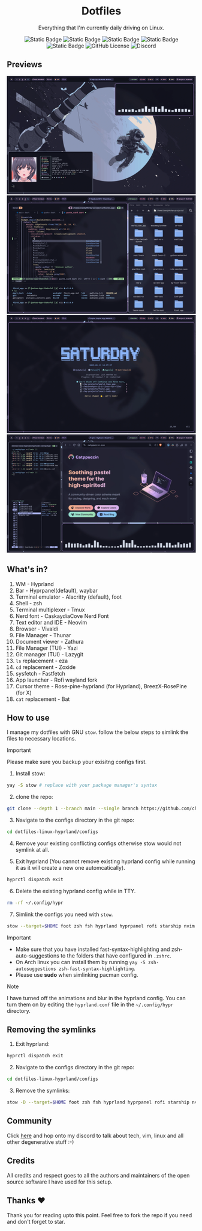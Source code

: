 <div align="center">

# Dotfiles

Everything that I'm currently daily driving on Linux.

![Static Badge](https://img.shields.io/badge/WM-HYPRLAND-%232596be?style=for-the-badge&logo=orange&logoColor=%23ffffff&labelColor=%2311111b)
![Static Badge](https://img.shields.io/badge/distro-arch_linux-blue?style=for-the-badge&logo=linux&logoColor=%23ffffff&labelColor=%2311111b)
![Static Badge](https://img.shields.io/badge/Colorscheme-Catppuccin-%23b4befe?style=for-the-badge&logo=medibangpaint&logoColor=%23ffffff&labelColor=%2311111b)
![Static Badge](https://img.shields.io/badge/shell-zsh-%23f9e2af?style=for-the-badge&logo=shell&logoColor=%23ffffff&labelColor=%2311111b)
![Static Badge](https://img.shields.io/badge/terminal_emulator-foot-%23fab387?style=for-the-badge&logo=iterm2&logoColor=%23ffffff&labelColor=%2311111b)
![GitHub License](https://img.shields.io/github/license/chamal1120/dotfiles?style=for-the-badge&logo=google-docs&logoColor=%23ffffff&labelColor=%2311111b&color=%2394e2d5)
![Discord](https://img.shields.io/discord/1121821626305089647?style=for-the-badge&logo=discord&logoColor=%23ffffff&labelColor=%2311111b&color=%23cba6f7)
</div>

## Previews
![preview_01](previews/preview1.webp)
![preview_02](previews/preview2.webp)
![preview_03](previews/preview3.webp)
![preview_04](previews/preview4.webp)

## What's in?

01. WM - Hyprland
02. Bar - Hyprpanel(default), waybar
03. Terminal emulator - Alacritty (default), foot
04. Shell - zsh
05. Terminal multiplexer - Tmux
06. Nerd font - CaskaydiaCove Nerd Font
07. Text editor and IDE - Neovim
08. Browser - Vivaldi
09. File Manager - Thunar
10. Document viewer - Zathura
11. File Manager (TUI) - Yazi
12. Git manager (TUI) - Lazygit
13. `ls` replacement - eza
14. `cd` replacement - Zoxide
15. sysfetch - Fastfetch
16. App launcher - Rofi wayland fork
17. Cursor theme - Rose-pine-hyprland (for Hyprland), BreezX-RosePine (for X)
18. `cat` replacement - Bat

## How to use
I manage my dotfiles with GNU `stow`. follow the below steps to simlink the files to necessary locations.

> [!IMPORTANT]
> Please make sure you backup your exisitng configs first.

1. Install stow:

```bash
yay -S stow # replace with your package manager's syntax
```

2. clone the repo:

```bash
git clone --depth 1 --branch main --single branch https://github.com/chamal1120/dotfiles-linux-hyprland.git
```
3. Navigate to the configs directory in the git repo:

```bash
cd dotfiles-linux-hyprland/configs
```

4. Remove your existing conflicting configs otherwise stow would not symlink at all.

5. Exit hyprland (You cannot remove existing hyprland config while running it as it will create a new one automcatically).

```bash
hyprctl dispatch exit
```

6. Delete the existing hyprland config while in TTY.

```bash
rm -rf ~/.config/hypr
```

7. Simlink the configs you need with `stow`.

```bash
stow --target=$HOME foot zsh fsh hyprland hyprpanel rofi starship nvim tmux yazi bat electron-flags-wayland icons  # You can simlink multiple files like this
```

> [!IMPORTANT]
> * Make sure that you have installed fast-syntax-highlighting and zsh-auto-suggestions to the folders that have configured in `.zshrc`.
> * On Arch linux you can install them by running `yay -S zsh-autosuggestions zsh-fast-syntax-highlighting`.
> * Please use **sudo** when simlinking pacman config.

> [!NOTE]
> I have turned off the animations and blur in the hyprland config. You can turn them on by editing the `hyprland.conf` file in the `~/.config/hypr` directory.

## Removing the symlinks

1. Exit hyprland:

```bash
hyprctl dispatch exit
```

2. Navigate to the configs directory in the git repo:

```bash
cd dotfiles-linux-hyprland/configs
```

3. Remove the symlinks:

```bash
stow -D --target=$HOME foot zsh fsh hyprland hyprpanel rofi starship nvim tmux yazi bat electron-flags-wayland icons  # Remove all the symlinks you linked earlier
```
## Community

Click [here](https://discord.gg/PsxwFB4nJA) and hop onto my discord to talk about tech, vim, linux and all other degenerative stuff :-)

## Credits
All credits and respect goes to all the authors and maintainers of the open source software I have used for this setup.

## Thanks ❤️
Thank you for reading upto this point. Feel free to fork the repo if you need and don't forget to star.
